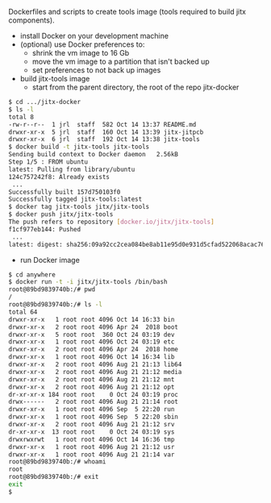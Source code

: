 Dockerfiles and scripts to create tools image (tools required to build jitx components).

- install Docker on your development machine
- (optional) use Docker preferences to:
  - shrink the vm image to 16 Gb
  - move the vm image to a partition that isn't backed up
  - set preferences to not back up images
- build jitx-tools image
  - start from the parent directory, the root of the repo jitx-docker
```bash
$ cd .../jitx-docker
$ ls -l
total 8
-rw-r--r--  1 jrl  staff  582 Oct 14 13:37 README.md
drwxr-xr-x  5 jrl  staff  160 Oct 14 13:39 jitx-jitpcb
drwxr-xr-x  6 jrl  staff  192 Oct 14 13:38 jitx-tools
$ docker build -t jitx-tools jitx-tools
Sending build context to Docker daemon   2.56kB
Step 1/5 : FROM ubuntu
latest: Pulling from library/ubuntu
124c757242f8: Already exists 
 ...
Successfully built 157d750103f0
Successfully tagged jitx-tools:latest
$ docker tag jitx-tools jitx/jitx-tools
$ docker push jitx/jitx-tools
The push refers to repository [docker.io/jitx/jitx-tools]
f1cf977eb144: Pushed 
 ...
latest: digest: sha256:09a92cc2cea084be8ab11e95d0e931d5cfad522068acac768cb46e9a6daacd80 size: 1994
```
- run Docker image
```bash
$ cd anywhere
$ docker run -t -i jitx/jitx-tools /bin/bash
root@89bd9839740b:/# pwd
/
root@89bd9839740b:/# ls -l
total 64
drwxr-xr-x   1 root root 4096 Oct 14 16:33 bin
drwxr-xr-x   2 root root 4096 Apr 24  2018 boot
drwxr-xr-x   5 root root  360 Oct 24 03:19 dev
drwxr-xr-x   1 root root 4096 Oct 24 03:19 etc
drwxr-xr-x   2 root root 4096 Apr 24  2018 home
drwxr-xr-x   1 root root 4096 Oct 14 16:34 lib
drwxr-xr-x   2 root root 4096 Aug 21 21:13 lib64
drwxr-xr-x   2 root root 4096 Aug 21 21:12 media
drwxr-xr-x   2 root root 4096 Aug 21 21:12 mnt
drwxr-xr-x   2 root root 4096 Aug 21 21:12 opt
dr-xr-xr-x 184 root root    0 Oct 24 03:19 proc
drwx------   2 root root 4096 Aug 21 21:14 root
drwxr-xr-x   1 root root 4096 Sep  5 22:20 run
drwxr-xr-x   1 root root 4096 Sep  5 22:20 sbin
drwxr-xr-x   2 root root 4096 Aug 21 21:12 srv
dr-xr-xr-x  13 root root    0 Oct 24 03:19 sys
drwxrwxrwt   1 root root 4096 Oct 14 16:36 tmp
drwxr-xr-x   1 root root 4096 Aug 21 21:12 usr
drwxr-xr-x   1 root root 4096 Aug 21 21:14 var
root@89bd9839740b:/# whoami
root
root@89bd9839740b:/# exit
exit
$
```
